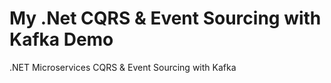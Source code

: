 # My .Net CQRS & Event Sourcing with Kafka Demo
.NET Microservices CQRS & Event Sourcing with Kafka
